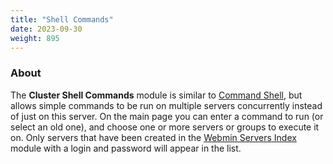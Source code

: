 ```yaml
---
title: "Shell Commands"
date: 2023-09-30
weight: 895
---
```


### About
The **Cluster Shell Commands** module is similar to [Command Shell](/docs/modules/command-shell), but allows simple commands to be run on multiple servers concurrently instead of just on this server. On the main page you can enter a command to run (or select an old one), and choose one or more servers or groups to execute it on. Only servers that have been created in the [Webmin Servers Index](/docs/modules/webmin-servers-index) module with a login and password will appear in the list.
